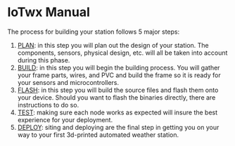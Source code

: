 # IoTwx Manual

The process for building your station follows 5 major steps:

1. [PLAN](/plan): in this step you will plan out the design of your
   station. The components, sensors, physical design, etc. will all be
   taken into account during this phase.
2. [BUILD](./build): in this step you will begin the building process.
   You will gather your frame parts, wires, and PVC and build the frame
   so it is ready for your sensors and microcontrollers.
3. [FLASH](./flash): in this step you will build the source files and
   flash them onto your device. Should you want to flash the binaries
   directly, there are instructions to do so.
4. [TEST](./test): making sure each node works as expected will insure
   the best experience for your deployment.
5. [DEPLOY](./deploy): siting and deploying are the final step in
   getting you on your way to your first 3d-printed automated weather
   station.
